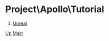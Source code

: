 # Project\Apollo\Tutorial

1. [Unreal](001_unreal/index.md)

[Up](../index.md)
[Main](../../../../index.md)
